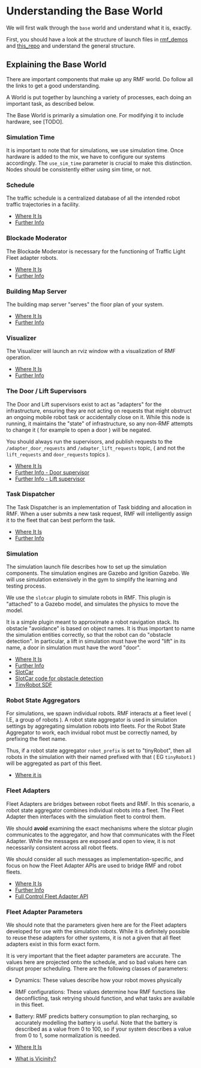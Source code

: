 # Understanding the Base World

We will first walk through the `base` world and understand what it is, exactly.

First, you should have a look at the structure of launch files in [rmf_demos](https://github.com/open-rmf/rmf_demos/tree/main/rmf_demos/launch) and [this_repo](/rmf_gym_worlds/launch) and understand the general structure.


## Explaining the Base World
There are important components that make up any RMF world. Do follow all the links to get a good understanding.

A World is put together by launching a variety of processes, each doing an important task, as described below. 

The Base World is primarily a simulation one. For modifying it to include hardware, see [TODO].

### Simulation Time
It is important to note that for simulations, we use simulation time. Once hardware is added to the mix, we have to configure our systems accordingly. The `use_sim_time` parameter is crucial to make this distinction. Nodes should be consistently either using sim time, or not.

### Schedule
The traffic schedule is a centralized database of all the intended robot traffic trajectories in a facility. 

* [Where It Is](https://github.com/open-rmf/rmf_gym/blob/main/rmf_gym_worlds/worlds/common.launch.xml#L12-L15)
* [Further Info](https://osrf.github.io/ros2multirobotbook/rmf-core.html#traffic-schedule)

### Blockade Moderator
The Blockade Moderator is necessary for the functioning of Traffic Light Fleet adapter robots.

* [Where It Is](https://github.com/open-rmf/rmf_gym/blob/main/rmf_gym_worlds/worlds/common.launch.xml#L17-L20)
* [Further Info](https://osrf.github.io/ros2multirobotbook/rmf-core.html?highlight=traffic%20light#fleet-adapters)

### Building Map Server
The building map server "serves" the floor plan of your system.

* [Where It Is](https://github.com/open-rmf/rmf_gym/blob/main/rmf_gym_worlds/worlds/common.launch.xml#L23-L27)
* [Further Info](https://github.com/open-rmf/rmf_traffic_editor/#rmf_traffic_editor)

### Visualizer
The Visualizer will launch an rviz window with a visualization of RMF operation.
* [Where It Is](https://github.com/open-rmf/rmf_gym/blob/main/rmf_gym_worlds/worlds/common.launch.xml#L29-L37)
* [Further Info](https://github.com/open-rmf/rmf_visualization)

### The Door / Lift Supervisors
The Door and Lift supervisors exist to act as "adapters" for the infrastructure, ensuring they are not acting on requests that might obstruct an ongoing mobile robot task or accidentally close on it. While this node is running, it maintains the "state" of infrastructure, so any non-RMF attempts to change it ( for example to open a door ) will be negated.

You should always run the supervisors, and publish requests to the `/adapter_door_requests` and `/adapter_lift_requests` topic, ( and not the `lift_requests` and `door_requests` topics ).

* [Where It Is](https://github.com/open-rmf/rmf_gym/blob/main/rmf_gym_worlds/worlds/common.launch.xml#L39-L47)
* [Further Info - Door supervisor](https://osrf.github.io/ros2multirobotbook/integration_doors.html#integration)
* [Further Info - Lift supervisor](https://osrf.github.io/ros2multirobotbook/integration_lifts.html#integration)


### Task Dispatcher
The Task Dispatcher is an implementation of Task bidding and allocation in RMF. When a user submits a new task request, RMF will intelligently assign it to the fleet that can best perform the task.

* [Where It Is](https://github.com/open-rmf/rmf_gym/blob/main/rmf_gym_worlds/worlds/common.launch.xml#L49-L56)
* [Further Info](https://osrf.github.io/ros2multirobotbook/task.html)


### Simulation
The simulation launch file describes how to set up the simulation components. The simulation engines are Gazebo and Ignition Gazebo. We will use simulation extensively in the gym to simplify the learning and testing process.

We use the `slotcar` plugin to simulate robots in RMF. This plugin is "attached" to a Gazebo model, and simulates the physics to move the model.

It is a simple plugin meant to approximate a robot navigation stack. Its obstacle "avoidance" is based on object names. It is thus important to name the simulation entities correctly, so that the robot can do "obstacle detection". In particular, a lift in simulation must have the word "lift" in its name, a door in simulation must have the word "door".
* [Where It Is](https://github.com/open-rmf/rmf_gym/blob/main/rmf_gym_worlds/worlds/simulation.launch.xml)
* [Further Info](https://osrf.github.io/ros2multirobotbook/simulation.html)
* [SlotCar](https://github.com/open-rmf/rmf_simulation/blob/main/rmf_robot_sim_gazebo_plugins/src/slotcar.cpp)
* [SlotCar code for obstacle detection](https://github.com/open-rmf/rmf_simulation/blob/main/rmf_robot_sim_gazebo_plugins/src/slotcar.cpp#L107-L127)
* [TinyRobot SDF](https://github.com/open-rmf/rmf_demos/blob/main/rmf_demos_assets/models/TinyRobot/model.sd://github.com/open-rmf/rmf_demos/blob/main/rmf_demos_assets/models/TinyRobot/model.sdf)

### Robot State Aggregators
For simulations, we spawn individual robots. RMF interacts at a fleet level ( I.E, a group of robots ).  A robot state aggregator
is used in simulation settings by aggregating simulation robots into fleets. For the Robot State Aggregator to work, each invidual robot must be correctly named, by prefixing the fleet name.

Thus, if a robot state aggregator `robot_prefix` is set to "tinyRobot", then all robots in the simulation with their named prefixed with that ( EG `tinyRobot1` ) will be aggregated as part of this fleet.

* [Where it is](https://github.com/open-rmf/rmf_gym/blob/main/rmf_gym_worlds/launch/base.launch.xml#L32-L37)

### Fleet Adapters
Fleet Adapters are bridges between robot fleets and RMF. In this scenario, a robot state aggregator combines individual robots into a fleet. The Fleet Adapter then interfaces with the simulation fleet to control them.

We should **avoid** examining the exact mechanisms where the slotcar plugin communicates to the aggregator, and how that communicates with the Fleet Adapter. While the messages are exposed and open to view, it is not necessarily consistent across all robot fleets. 

We should consider all such messages as implementation-specific, and focus on how the Fleet Adapter APIs are used to bridge RMF and robot fleets.

* [Where It Is](https://github.com/open-rmf/rmf_gym/blob/main/rmf_gym_worlds/worlds/base/base.launch.xml#L33-L37)
* [Further Info](https://osrf.github.io/ros2multirobotbook/rmf-core.html#fleet-adapters)
* [Full Control Fleet Adapter API](https://osrf.github.io/ros2multirobotbook/integration_fleets.html#c-api)

### Fleet Adapter Parameters
We should note that the parameters given here are for the Fleet adapters developed for use with the simulation robots. While it is definitely possible to reuse these adapters for other systems, it is not a given that all fleet adapters exist in this form exact form.

It is very important that the fleet adapter parameters are accurate. The values here are projected onto the schedule, and so bad values here can disrupt proper scheduling. There are the following classes of parameters:
* Dynamics: These values describe how your robot moves physically
* RMF configurations: These values determine how RMF functions like deconflicting, task retrying should function, and what tasks are available in this fleet.
* Battery: RMF predicts battery consumption to plan recharging, so accurately modelling the battery is useful. Note that the battery is described as a value from 0 to 100, so if your system describes a value from 0 to 1, some normalization is needed.

* [Where It Is](https://github.com/open-rmf/rmf_gym/blob/main/rmf_gym_worlds/adapters/tinyRobot_adapter.launch.xml)
* [What is Vicinity?](https://osrf.github.io/ros2multirobotbook/rmf-core_faq.html?highlight=vicinity#what-distance-is-maintained-between-two-robots)
